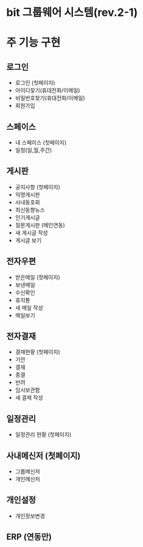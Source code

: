 # bit 그룹웨어 시스템(rev.2-1)

# 주 기능 구현

## 로그인 
- 로그인 (첫페이지)
- 아이디찾기(휴대전화/이메일)
- 비밀번호찾기(휴대전화/이메일)
- 회원가입

## 스페이스
- 내 스페이스 (첫페이지)
- 일정(일,월,주간)

## 게시판
- 공지사항 (첫페이지)
- 익명게시판
- 사내동호회
- 최신동향뉴스
- 인기게시글
- 질문게시판 (메인연동)
- 새 게시글 작성
- 게시글 보기

## 전자우편
- 받은메일 (첫페이지)
- 보낸메일
- 수신확인
- 휴지통
- 새 메일 작성
- 메일보기

## 전자결재
- 결재현황 (첫페이지)
- 기안
- 결재
- 종결
- 반려
- 임시보관함
- 새 결제 작성

## 일정관리
- 일정관리 현황 (첫페이지)

## 사내메신저 (첫페이지)
- 그룹메신저
- 개인메신저


## 개인설정
- 개인정보변경

## ERP (연동만)
